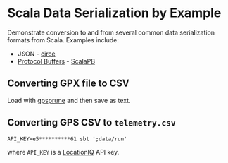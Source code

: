 # Scala Data Serialization by Example

Demonstrate conversion to and from several common data serialization
formats from Scala.  Examples include:

* JSON - [circe]
* [Protocol Buffers] - [ScalaPB]


## Converting GPX file to CSV

Load with [gpsprune] and then save as text.

## Converting GPS CSV to `telemetry.csv`


    API_KEY=e5**********61 sbt ';data/run'                                       

where `API_KEY` is a [LocationIQ] API key.

[circe]: https://circe.github.io/circe/
[gpsprune]: https://activityworkshop.net/software/gpsprune/
[LocationIQ]: https://locationiq.com/
[Protocol Buffers]: https://developers.google.com/protocol-buffers
[ScalaPB]: https://scalapb.github.io/
